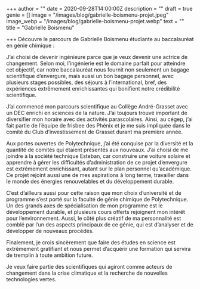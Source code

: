 +++
author = ""
date = 2020-09-28T14:00:00Z
description = ""
draft = true
genie = []
image = "/images/blog/gabrielle-boismenu-projet.jpeg"
image_webp = "/images/blog/gabrielle-boismenu-projet.webp"
text = ""
title = "Gabrielle Boismenu"

+++
Découvre le parcours de Gabrielle Boismenu étudiante au baccalauréat en génie chimique :

J’ai choisi de devenir ingénieure parce que je veux devenir une actrice de changement. Selon moi, l’ingénierie est le domaine parfait pour atteindre cet objectif, car notre baccalauréat nous fournit non seulement un bagage scientifique d’envergure, mais aussi un bon bagage personnel, avec plusieurs stages possibles, des séjours à l’international, bref, des expériences extrêmement enrichissantes qui bonifient notre crédibilité scientifique. 

J’ai commencé mon parcours scientifique au Collège André-Grasset avec un DEC enrichi en sciences de la nature. J’ai toujours trouvé important de diversifier mon horaire avec des activités parascolaires. Ainsi, au cégep, j’ai fait partie de l’équipe de frisbee des Phénix et je me suis impliquée dans le comité du Club d’investissement de Grasset durant ma première année. 

Aux portes ouvertes de Polytechnique, j’ai été conquise par la diversité et la quantité de comités qui étaient présentés aux nouveaux. J’ai choisi de me joindre à la société technique Esteban, car construire une voiture solaire et apprendre à gérer les difficultés d’administration de ce projet d’envergure est extrêmement enrichissant, autant sur le plan personnel qu’académique. Ce projet rejoint aussi une de mes aspirations à long terme, travailler dans le monde des énergies renouvelables et du développement durable. 

C’est d’ailleurs aussi pour cette raison que mon choix d’université et de programme s’est porté sur la faculté de génie chimique de Polytechnique. Un des grands axes de spécialisation de mon programme est le développement durable, et plusieurs cours offerts rejoignent mon intérêt pour l’environnement. Aussi, le côté plus créatif de ma personnalité est comblé par l’un des aspects principaux de ce génie, qui est d’analyser et de développer de nouveaux procédés. 

Finalement, je crois sincèrement que faire des études en science est extrêmement gratifiant et nous permet d’acquérir une formation qui servira de tremplin à toute ambition future.

Je veux faire partie des scientifiques qui agiront comme acteurs de changement dans la crise climatique et la recherche de nouvelles technologies vertes.